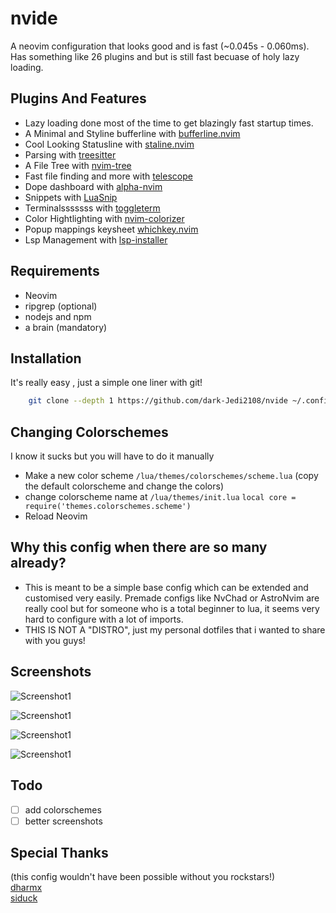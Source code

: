 
# nvide
A neovim configuration that looks good and is fast (~0.045s - 0.060ms).
Has something like 26 plugins and but is still fast becuase of holy lazy loading.

## Plugins And Features
+ Lazy loading done most of the time to get blazingly fast startup times.
+ A Minimal and Styline bufferline with [bufferline.nvim](https://github.com/akinsho/bufferline.nvim)
+ Cool Looking Statusline with [staline.nvim](https://github.com/tamton-aquib/staline.nvim/tree/main/lua)
+ Parsing with [treesitter](https://github.com/nvim-treesitter/nvim-treesitter)
+ A File Tree with [nvim-tree](https://github.com/kyazdani42/nvim-tree.lua)
+ Fast file finding and more with [telescope](https://github.com/nvim-telescope/telescope.nvim/)
+ Dope dashboard with [alpha-nvim](https://github.com/goolord/alpha-nvim/)
+ Snippets with [LuaSnip](https://github.com/L3MON4D3/LuaSnip)
+ Terminalsssssss with [toggleterm](https://github.com/akinsho/toggleterm.nvim)
+ Color Hightlighting with [nvim-colorizer](https://github.com/norcalli/nvim-colorizer.lua)
+ Popup mappings keysheet [whichkey.nvim](https://github.com/folke/which-key.nvim)
+ Lsp Management with [lsp-installer](https://github.com/williamboman/nvim-lsp-installer/)

## Requirements
+ Neovim
+ ripgrep (optional)
+ nodejs and npm
+ a brain (mandatory)
## Installation

It's really easy , just a simple one liner with git!
```bash
    git clone --depth 1 https://github.com/dark-Jedi2108/nvide ~/.config/nvim
```
## Changing Colorschemes
I know it sucks but you will have to do it manually
+ Make a new color scheme  `/lua/themes/colorschemes/scheme.lua` (copy the default colorscheme and change the colors) 
+ change colorscheme name at `/lua/themes/init.lua` 
    `local core = require('themes.colorschemes.scheme')`
+ Reload Neovim
## Why this config when there are so many already?
+ This is meant to be a simple base config which can be extended and customised very easily. Premade configs like NvChad or AstroNvim are really cool but for someone who is a total beginner to lua, it seems very hard to configure with a lot of imports.
+ THIS IS NOT A "DISTRO", just my personal dotfiles that i wanted to share with you guys!
## Screenshots

![Screenshot1](https://raw.githubusercontent.com/dark-Jedi2108/nvide/main/screenshots/n1.png)

![Screenshot1](https://raw.githubusercontent.com/dark-Jedi2108/nvide/main/screenshots/n3.png)

![Screenshot1](https://raw.githubusercontent.com/dark-Jedi2108/nvide/main/screenshots/n4.png)

![Screenshot1](https://raw.githubusercontent.com/dark-Jedi2108/nvide/main/screenshots/n2.png)


## Todo
- [ ]  add colorschemes
- [ ]  better screenshots

## Special Thanks 
(this config wouldn't have been possible without you rockstars!) \
[dharmx](https://github.com/dharmx/KrakeNvim/) \
[siduck](https://github.com/NvChad/NvChad)

